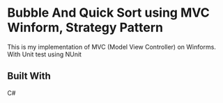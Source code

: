 # Bubble And Quick Sort using MVC Winform, Strategy Pattern
This is my implementation of MVC (Model View Controller) on Winforms. With Unit test using NUnit

## Built With
C#
